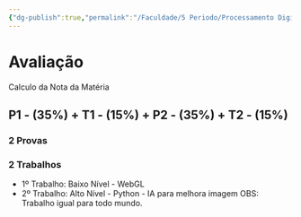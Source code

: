 ```yaml
---
{"dg-publish":true,"permalink":"/Faculdade/5 Periodo/Processamento Digital/Aula Introdutória/","tags":["PDI"],"created":"2024-06-26T00:24:10.600-03:00"}
---
```


# Avaliação

Calculo da Nota da Matéria 
##	 P1 - (35%)  + T1 - (15%) +  P2 - (35%) +  T2 - (15%)

### 2 Provas 
### 2 Trabalhos 
+ 1º Trabalho:  Baixo Nível - WebGL
+ 2º Trabalho: Alto Nível - Python - IA para melhora imagem
OBS: Trabalho igual para todo mundo.
